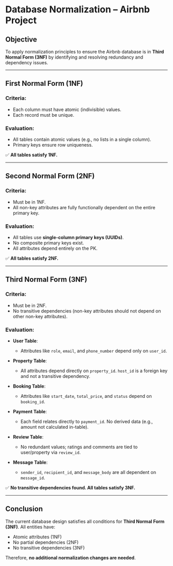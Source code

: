 # Database Normalization – Airbnb Project

## Objective

To apply normalization principles to ensure the Airbnb database is in **Third Normal Form (3NF)** by identifying and resolving redundancy and dependency issues.

---

## First Normal Form (1NF)

### Criteria:
- Each column must have atomic (indivisible) values.
- Each record must be unique.

### Evaluation:
- All tables contain atomic values (e.g., no lists in a single column).
- Primary keys ensure row uniqueness.
  
✅ **All tables satisfy 1NF.**

---

## Second Normal Form (2NF)

### Criteria:
- Must be in 1NF.
- All non-key attributes are fully functionally dependent on the entire primary key.

### Evaluation:
- All tables use **single-column primary keys (UUIDs)**.
- No composite primary keys exist.
- All attributes depend entirely on the PK.

✅ **All tables satisfy 2NF.**

---

## Third Normal Form (3NF)

### Criteria:
- Must be in 2NF.
- No transitive dependencies (non-key attributes should not depend on other non-key attributes).

### Evaluation:

- **User Table**:
  - Attributes like `role`, `email`, and `phone_number` depend only on `user_id`.

- **Property Table**:
  - All attributes depend directly on `property_id`. `host_id` is a foreign key and not a transitive dependency.

- **Booking Table**:
  - Attributes like `start_date`, `total_price`, and `status` depend on `booking_id`.

- **Payment Table**:
  - Each field relates directly to `payment_id`. No derived data (e.g., amount not calculated in-table).

- **Review Table**:
  - No redundant values; ratings and comments are tied to user/property via `review_id`.

- **Message Table**:
  - `sender_id`, `recipient_id`, and `message_body` are all dependent on `message_id`.

✅ **No transitive dependencies found. All tables satisfy 3NF.**

---

## Conclusion

The current database design satisfies all conditions for **Third Normal Form (3NF)**. All entities have:
- Atomic attributes (1NF)
- No partial dependencies (2NF)
- No transitive dependencies (3NF)

Therefore, **no additional normalization changes are needed**.
